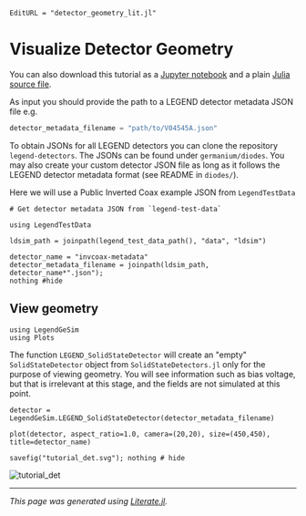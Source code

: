 ```@meta
EditURL = "detector_geometry_lit.jl"
```

# Visualize Detector Geometry

You can also download this tutorial as a
[Jupyter notebook](detector_geometry.ipynb) and a plain
[Julia source file](detector_geometry.jl).

As input you should provide the path to a LEGEND detector metadata JSON file e.g.

```julia
detector_metadata_filename = "path/to/V04545A.json"
```

To obtain JSONs for all LEGEND detectors you can clone the repository `legend-detectors`. The JSONs can be found under `germanium/diodes`. You may also create your custom detector JSON file as long as it follows the LEGEND detector metadata format (see README in `diodes/`).

Here we will use a Public Inverted Coax example JSON from `LegendTestData`

````@example detector_geometry
# Get detector metadata JSON from `legend-test-data`

using LegendTestData

ldsim_path = joinpath(legend_test_data_path(), "data", "ldsim")

detector_name = "invcoax-metadata"
detector_metadata_filename = joinpath(ldsim_path, detector_name*".json");
nothing #hide
````

## View geometry

````@example detector_geometry
using LegendGeSim
using Plots
````

The function `LEGEND_SolidStateDetector` will create an "empty" `SolidStateDetector` object from `SolidStateDetectors.jl` only for the purpose of viewing geometry.
You will see information such as bias voltage, but that is irrelevant at this stage, and the fields are not simulated at this point.

````@example detector_geometry
detector = LegendGeSim.LEGEND_SolidStateDetector(detector_metadata_filename)

plot(detector, aspect_ratio=1.0, camera=(20,20), size=(450,450), title=detector_name)

savefig("tutorial_det.svg"); nothing # hide
````

![tutorial_det](tutorial_det.svg)

---

*This page was generated using [Literate.jl](https://github.com/fredrikekre/Literate.jl).*


